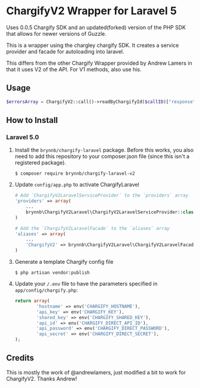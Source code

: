 ChargifyV2 Wrapper for Laravel 5 
=====================================

Uses 0.0.5 Chargify SDK and an updated(forked) version of the PHP SDK that allows for newer versions of Guzzle.

This is a wrapper using the chargley chargify SDK. It creates a service provider and facade for autoloading into laravel.

This differs from the other Chargify Wrapper provided by Andrew Lamers in that it uses V2 of the API. For V1 methods, also use his.

Usage
---------------

```php
$errorsArray = ChargifyV2::call()->readByChargifyId($callID)["response"]["result"]["errors"];
```


How to Install
---------------

### Laravel 5.0

1.  Install the `brynnb/chargify-laravel` package. Before this works, you also need to add this repository to your composer.json file (since this isn't a registered package).

    ```shell
    $ composer require brynnb/chargify-laravel-v2
    ```

1. Update `config/app.php` to activate ChargifyLaravel

    ```php
    # Add `ChargifyV2LaravelServiceProvider` to the `providers` array
    'providers' => array(
        ...
        brynnb\ChargifyV2Laravel\ChargifyV2LaravelServiceProvider::class,
    )

    # Add the `ChargifyV2LaravelFacade` to the `aliases` array
    'aliases' => array(
        ...
        'ChargifyV2' => brynnb\ChargifyV2Laravel\ChargifyV2LaravelFacade::class
    )
    ```

1.  Generate a template Chargify config file

    ```shell
    $ php artisan vendor:publish
    ```

1.  Update your `/.env` file to have the parameters specified in `app/config/chargify.php`:

    ```php
    return array(
			'hostname' => env('CHARGIFY_HOSTNAME'),
			'api_key' => env('CHARGIFY_KEY'),
			'shared_key' => env('CHARGIFY_SHARED_KEY'),
			'api_id' => env('CHARGIFY_DIRECT_API_ID'),
			'api_password' => env('CHARGIFY_DIRECT_PASSWORD'),
			'api_secret' => env('CHARGIFY_DIRECT_SECRET'),
    );
    ```

Credits
---------------
This is mostly the work of @andrewlamers, just modified a bit to work for ChargifyV2. Thanks Andrew!
